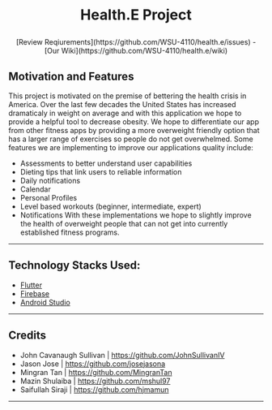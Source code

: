 # <p align="center">**Health.E Project**</p>
<p align="center"> [Review Reqiurements](https://github.com/WSU-4110/health.e/issues) - [Our Wiki](https://github.com/WSU-4110/health.e/wiki) </p>

## Motivation and Features

This project is motivated on the premise of bettering the health crisis in America. Over the last few decades the United States has increased dramaticaly in weight on average and with this application we hope to provide a helpful tool to decrease obesity. We hope to differentiate our app from other fitness apps by providing a more overweight friendly option that has a larger range of exercises so people do not get overwhelmed. Some features we are implementing to improve our applications quality include: 
  - Assessments to better understand user capabilities
  - Dieting tips that link users to reliable information
  - Daily notifications 
  - Calendar
  - Personal Profiles
  - Level based workouts (beginner, intermediate, expert)
  - Notifications
With these implementations we hope to slightly improve the health of overweight people that can not get into currently established fitness programs. 

----------------------

## Technology Stacks Used:
* [Flutter](https://flutter.dev/)
* [Firebase](https://firebase.google.com/)
* [Android Studio](https://developer.android.com/)


----------------------

## Credits

* John Cavanaugh Sullivan | https://github.com/JohnSullivanIV
* Jason Jose | https://github.com/josejasona
* Mingran Tan | https://github.com/MingranTan
* Mazin Shulaiba | https://github.com/mshul97
* Saifullah Siraji | https://github.com/hjmamun

----------------------
